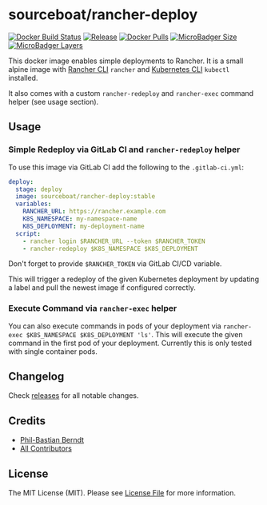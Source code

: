 # sourceboat/rancher-deploy

[![Docker Build Status](https://img.shields.io/docker/build/sourceboat/rancher-deploy.svg?style=flat-square)](https://hub.docker.com/r/sourceboat/rancher-deploy/builds/)
[![Release](https://img.shields.io/github/release/sourceboat/rancher-deploy.svg?style=flat-square)](https://github.com/sourceboat/rancher-deploy/releases)
[![Docker Pulls](https://img.shields.io/docker/pulls/sourceboat/rancher-deploy.svg?style=flat-square)](https://hub.docker.com/r/sourceboat/rancher-deploy/)
[![MicroBadger Size](https://img.shields.io/microbadger/image-size/sourceboat/rancher-deploy.svg?style=flat-square)](https://microbadger.com/images/sourceboat/rancher-deploy)
[![MicroBadger Layers](https://img.shields.io/microbadger/layers/sourceboat/rancher-deploy.svg?style=flat-square)](https://microbadger.com/images/sourceboat/rancher-deploy)

This docker image enables simple deployments to Rancher.
It is a small alpine image with [Rancher CLI](https://rancher.com/docs/rancher/v2.x/en/cli/) `rancher`
and [Kubernetes CLI](https://kubernetes.io/docs/tasks/tools/install-kubectl/) `kubectl` installed.

It also comes with a custom `rancher-redeploy` and `rancher-exec` command helper (see usage section).

## Usage

### Simple Redeploy via GitLab CI and `rancher-redeploy` helper

To use this image via GitLab CI add the following to the `.gitlab-ci.yml`:

```yml
deploy:
  stage: deploy
  image: sourceboat/rancher-deploy:stable
  variables:
    RANCHER_URL: https://rancher.example.com
    K8S_NAMESPACE: my-namespace-name
    K8S_DEPLOYMENT: my-deployment-name
  script:
    - rancher login $RANCHER_URL --token $RANCHER_TOKEN
    - rancher-redeploy $K8S_NAMESPACE $K8S_DEPLOYMENT
```

Don't forget to provide `$RANCHER_TOKEN` via GitLab CI/CD variable.

This will trigger a redeploy of the given Kubernetes deployment by updating a label
and pull the newest image if configured correctly.

### Execute Command via `rancher-exec` helper

You can also execute commands in pods of your deployment via `rancher-exec $K8S_NAMESPACE $K8S_DEPLOYMENT 'ls'`.
This will execute the given command in the first pod of your deployment.
Currently this is only tested with single container pods.

## Changelog

Check [releases](https://github.com/sourceboat/rancher-deploy/releases) for all notable changes.

## Credits

- [Phil-Bastian Berndt](https://github.com/pehbehbeh)
- [All Contributors](https://github.com/sourceboat/rancher-deploy/graphs/contributors)

## License

The MIT License (MIT). Please see [License File](LICENSE.md) for more information.
